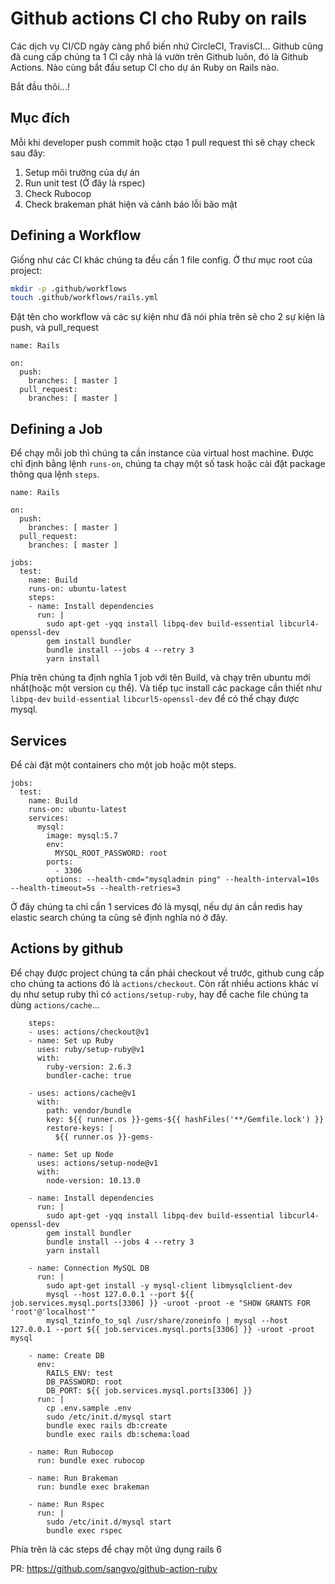 # Github actions CI cho Ruby on rails

Các dịch vụ CI/CD ngày càng phổ biến nhứ CircleCI, TravisCI... Github cũng đã cung cấp chúng ta 1 CI cây nhà lá vườn
trên Github luôn, đó là Github Actions. Nào cùng bắt đầu setup CI cho dự án Ruby on Rails nào.

Bắt đầu thôi...!

## Mục đích

Mỗi khi developer push commit hoặc ctạo 1 pull request thì sẽ chạy check sau đây:
1. Setup môi trường của dự án
2. Run unit test (Ở đây là rspec)
3. Check Rubocop
4. Check brakeman phát hiện và cảnh báo lỗi bão mật

## Defining a Workflow

Giống như các CI khác chúng ta đều cần 1 file config. Ở thư mục root của project:
```sh 
mkdir -p .github/workflows
touch .github/workflows/rails.yml
```
Đặt tên cho workflow và các sự kiện như đã nói phía trên sẽ cho 2 sự kiện là push, và pull_request
```
name: Rails

on:
  push:
    branches: [ master ]
  pull_request:
    branches: [ master ]
```

## Defining a Job

Để chạy mỗi job thì chúng ta cần instance của virtual host machine. Được chỉ định bằng lệnh `runs-on`, chúng ta chạy một
số task hoặc cài đặt package thông qua lệnh `steps`.

```
name: Rails

on:
  push:
    branches: [ master ]
  pull_request:
    branches: [ master ]

jobs:
  test:
    name: Build
    runs-on: ubuntu-latest
    steps:
    - name: Install dependencies
      run: |
        sudo apt-get -yqq install libpq-dev build-essential libcurl4-openssl-dev
        gem install bundler
        bundle install --jobs 4 --retry 3
        yarn install

```
Phía trên chúng ta định nghĩa 1 job với tên Build, và chạy trên ubuntu mới nhất(hoặc một version cụ thể). Và tiếp tục
install các package cần thiết như `libpq-dev` `build-essential` `libcurl5-openssl-dev` để có thể chạy được mysql.

## Services

Để cài đặt một containers cho một job hoặc một steps.
```
jobs:
  test:
    name: Build
    runs-on: ubuntu-latest
    services:
      mysql:
        image: mysql:5.7
        env:
          MYSQL_ROOT_PASSWORD: root
        ports:
          - 3306
        options: --health-cmd="mysqladmin ping" --health-interval=10s --health-timeout=5s --health-retries=3
```
Ở đây chúng ta chỉ cần 1 services đó là mysql, nếu dự án cần redis hay elastic search chúng ta cũng sẽ định nghĩa nó ở
đây.

## Actions by github

Để chạy được project chúng ta cần phải checkout về trước, github cung cấp cho chúng ta actions đó là `actions/checkout`.
Còn rất nhiều actions khác ví dụ như setup ruby thì có `actions/setup-ruby`, hay để cache file chúng ta dùng
`actions/cache`...

```
    steps:
    - uses: actions/checkout@v1
    - name: Set up Ruby
      uses: ruby/setup-ruby@v1
      with:
        ruby-version: 2.6.3
        bundler-cache: true
    
    - uses: actions/cache@v1
      with:
        path: vendor/bundle
        key: ${{ runner.os }}-gems-${{ hashFiles('**/Gemfile.lock') }}
        restore-keys: |
          ${{ runner.os }}-gems-

    - name: Set up Node
      uses: actions/setup-node@v1
      with:
        node-version: 10.13.0

    - name: Install dependencies
      run: |
        sudo apt-get -yqq install libpq-dev build-essential libcurl4-openssl-dev
        gem install bundler
        bundle install --jobs 4 --retry 3
        yarn install

    - name: Connection MySQL DB
      run: |
        sudo apt-get install -y mysql-client libmysqlclient-dev
        mysql --host 127.0.0.1 --port ${{ job.services.mysql.ports[3306] }} -uroot -proot -e "SHOW GRANTS FOR 'root'@'localhost'"
        mysql_tzinfo_to_sql /usr/share/zoneinfo | mysql --host 127.0.0.1 --port ${{ job.services.mysql.ports[3306] }} -uroot -proot mysql

    - name: Create DB
      env:
        RAILS_ENV: test
        DB_PASSWORD: root
        DB_PORT: ${{ job.services.mysql.ports[3306] }}
      run: |
        cp .env.sample .env
        sudo /etc/init.d/mysql start
        bundle exec rails db:create
        bundle exec rails db:schema:load

    - name: Run Rubocop
      run: bundle exec rubocop
    
    - name: Run Brakeman
      run: bundle exec brakeman

    - name: Run Rspec
      run: |
        sudo /etc/init.d/mysql start
        bundle exec rspec
````

Phía trên là các steps để chạy một ứng dụng rails 6

PR: https://github.com/sangvo/github-action-ruby


